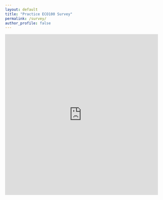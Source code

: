 ```yaml
---
layout: default
title: "Practice ECO100 Survey"
permalink: /survey/
author_profile: false
---
```


<iframe src="https://docs.google.com/forms/d/e/1FAIpQLSfOKLiO_BvyEwPnv8E2jsm0UWi-71zz-CfRjBkw1Dkb8lN0xg/viewform? usp=pp_url&entry.757081828=I+consent&entry.22990872&entry.422054798&entry.1342174310embedded=true" width="100%" height="530" frameborder="0" marginheight="0" marginwidth="0">Loading...</iframe>
